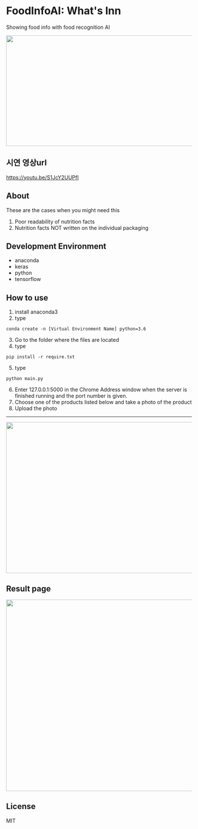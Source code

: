 # FoodInfoAI: What's Inn
Showing food info with food recognition AI 

<img src="https://user-images.githubusercontent.com/65180905/100415496-9fa1cd00-30bf-11eb-8f42-b78e98aba60e.png" width="600" height="300">

## 시연 영상url
https://youtu.be/S1JcY2UUPfI

## About

 These are the cases when you might need this
 1. Poor readability of nutrition facts
 2. Nutrition facts NOT written on the individual packaging


## Development Environment
* anaconda
* keras
* python
* tensorflow



## How to use 
1. install anaconda3
2. type
 ```
 conda create -n [Virtual Environment Name] python=3.6
 ```
 3. Go to the folder where the files are located
 4. type
 ```
 pip install -r require.txt
 ```
 5. type
 ```
 python main.py
 ```
 6. Enter 127.0.0.1:5000 in the Chrome Address window when the server is finished running and the port number is given.
 7. Choose one of the products listed below and take a photo of the product
 8. Upload the photo

***
<img src="https://user-images.githubusercontent.com/65846779/100415556-c8c25d80-30bf-11eb-9d1e-7a504ae17ded.png" width="750" height="410">


## Result page

<img src="https://user-images.githubusercontent.com/65846779/99939879-6ced9100-2dae-11eb-922b-00aec128a230.PNG" width="800" height="520">


## License
MIT

